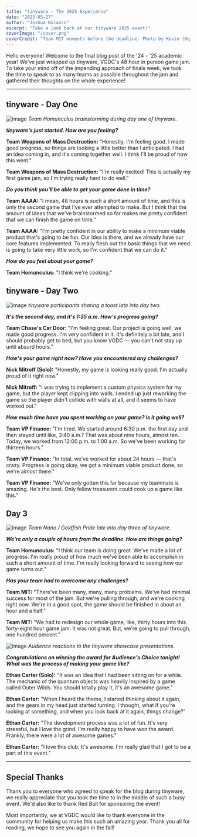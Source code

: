 ```yaml
---
title: "tinyware - The 2025 Experience"
date: "2025-05-27"
author: "Joshua Nolasco"
excerpt: "Take a look back at our tinyware 2025 event!"
coverImage: "/cover.png"
coverCredit: "Team MIT moments before the deadline. Photo by Kevin (@qiwenkevin on Instagram)."
---
```


Hello everyone! Welcome to the final blog post of the '24 - '25 academic year! We've just wrapped up tinyware, VGDC's 48 hour in person game jam. To take your mind off of the impending approach of finals week, we took the time to speak to as many teams as possible throughout the jam and gathered their thoughts on the whole experience! 

<hr/>

## tinyware - Day One

![image](/images/blogs/tinyware-The-2025-Experience/1.png)
_Team Homunculus brainstorming during day one of tinyware._

<i>**tinyware's just started. How are you feeling?**</i>

**Team Weapons of Mass Destruction:** "Honestly, I'm feeling good. I made good progress, so things are looking a little better than I anticipated. I had an idea coming in, and it's coming together well. I think I'll be proud of how this went."

**Team Weapons of Mass Destruction:** "I'm really excited! This is actually my first game jam, so I'm trying really hard to do well." 

<i>**Do you think you'll be able to get your game done in time?**</i>

**Team AAAA:** "I mean, 48 hours is such a short amount of time, and this is only the second game that I've ever attempted to make. But I think that the amount of ideas that we've brainstormed so far makes me pretty confident that we can finish the game on time." 

**Team AAAA:** "I'm pretty confident in our ability to make a minimum viable product that's going to be fun. Our idea is there, and we already have our core features implemented. To really flesh out the basic things that we need is going to take very little work, so I'm confident that we can do it." 

<i>**How do you feel about your game?**</i>

**Team Homunculus:** "I think we're cooking."

## tinyware - Day Two

![image](/images/blogs/tinyware-The-2025-Experience/2.png)
_tinyware participants sharing a toast late into day two._

<i>**It's the second day, and it's 1:35 a.m. How's progress going?**</i>

**Team Chase's Car Door:** "I'm feeling great. Our project is going well, we made good progress. I'm very confident in it. It's definitely a bit late, and I should probably get to bed, but you know VGDC — you can't not stay up until absurd hours." 

<i>**How's your game right now? Have you encountered any challenges?**</i>

**Nick Mitroff (Solo):** "Honestly, my game is looking really good. I'm actually proud of it right now."
 
**Nick Mitroff:** "I was trying to implement a custom physics system for my game, but the player kept clipping into walls. I ended up just reworking the game so the player didn't collide with walls at all, and it seems to have worked out." 

<i>**How much time have you spent working on your game? Is it going well?**</i>

**Team VP Finance:** "I'm tired. We started around 6:30 p.m. the first day and then stayed until like, 3:40 a.m.? That was about nine hours, almost ten. Today, we worked from 12:00 p.m. to 1:00 a.m. So we've been working for thirteen hours."

**Team VP Finance:** "In total, we've worked for about 24 hours — that's crazy. Progress is going okay, we got a minimum viable product done, so we're almost there."

**Team VP Finance:** "We've only gotten this far because my teammate is amazing. He's the best. Only fellow treasurers could cook up a game like this."

## Day 3

![image](/images/blogs/tinyware-The-2025-Experience/3.png)
_Team Nano / Goldfish Pride late into day three of tinyware._

<i>**We're only a couple of hours from the deadline. How are things going?**</i>

**Team Homunculus:** "I think our team is doing great. We've made a lot of progress. I'm really proud of how much we've been able to accomplish in such a short amount of time. I'm really looking forward to seeing how our game turns out." 

<i>**Has your team had to overcome any challenges?**</i>

**Team MIT:** "There've been many, many, many problems. We've had minimal success for most of the jam. But we're pulling through, and we're cooking right now. We're in a good spot, the game should be finished in about an hour and a half."

**Team MIT:** "We had to redesign our whole game, like, thirty hours into this forty-eight hour game jam. It was not great. But, we're going to pull through, one hundred percent."

![image](/images/blogs/tinyware-The-2025-Experience/4.png)
_Audience reactions to the tinyware showcase presentations._

<i>**Congratulations on winning the award for Audience's Choice tonight! What was the process of making your game like?**</i>

**Ethan Carter (Solo):** "It was an idea that I had been sitting on for a while. The mechanic of the quantum objects was heavily inspired by a game called Outer Wilds. You should totally play it, it's an awesome game." 

**Ethan Carter:** "When I heard the theme, I started thinking about it again, and the gears in my head just started turning. I thought, what if you're looking at something, and when you look back at it again, things change?' 

**Ethan Carter:** "The development process was a lot of fun. It's very stressful, but I love the grind. I'm really happy to have won the award. Frankly, there were a lot of awesome games."

**Ethan Carter:** "I love this club. It's awesome. I'm really glad that I got to be a part of this event."

<hr/>

## Special Thanks

Thank you to everyone who agreed to speak for the blog during tinyware, we really appreciate that you took the time to in the middle of such a busy event. We'd also like to thank Red Bull for sponsoring the event! 

Most importantly, we at VGDC would like to thank everyone in the community for helping us make this such an amazing year. Thank you all for reading, we hope to see you again in the fall! 
